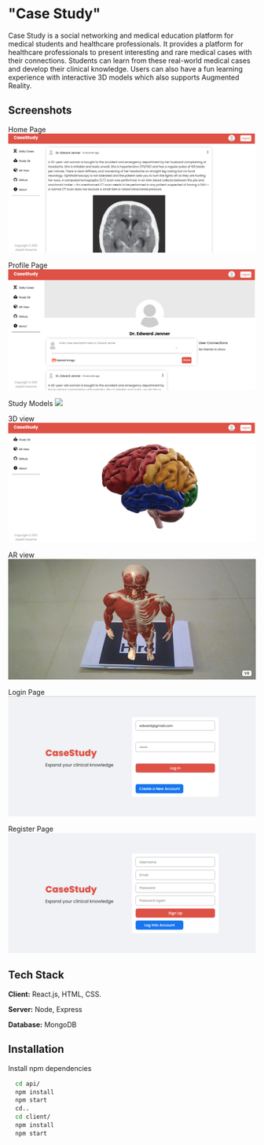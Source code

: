 
# "Case Study"  

Case Study is a social networking and medical education platform for medical students and healthcare professionals. It provides a platform for healthcare professionals to present interesting and rare medical cases with their connections. Students can learn from these real-world medical cases and develop their clinical knowledge. Users can also have a fun learning experience with interactive 3D models which also supports Augmented Reality.   

## Screenshots

Home Page
![](screenshots/Homepage1.png)

Profile Page
![](screenshots/ProfilePage1.png)

Study Models
![](screenshots/StudyModels.png)

3D view
![](screenshots/3dview1.png)

AR view
![](screenshots/Arview1.png)

Login Page
![](screenshots/Loginpage1.png)

Register Page
![](screenshots/Registerpage1.png)
  
## Tech Stack

**Client:** React.js, HTML, CSS. 

**Server:** Node, Express

**Database:** MongoDB


  
## Installation

Install npm dependencies

```bash
  cd api/
  npm install
  npm start
  cd..
  cd client/
  npm install
  npm start
```
    
